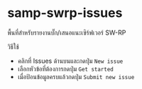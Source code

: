 # samp-swrp-issues
พื้นที่สำหรับรายงานบั๊ก/เสนอแนะเซิร์ฟเวอร์ SW-RP

วิธีใช้
- คลิกที่ Issues ด้านบนและกดปุ่ม `New issue`
- เลือกหัวข้อที่ต้องการกดปุ่ม `Get started`
- เมื่อป้อนข้อมูลครบแล้วกดปุ่ม `Submit new issue`
